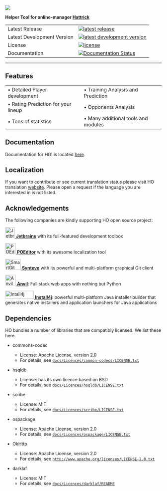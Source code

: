 
<div align="left">
  <img src="https://cdn.jsdelivr.net/gh/akasolace/ho@master/utils/buildResources/Logo_stable.png">
</div>

**Helper Tool for online-manager [Hattrick](http://www.hattrick.org)**
<table>
<tr>
  <td>Latest Release</td>
  <td>
    <a href="https://github.com/akasolace/HO/releases/tag/3.0">
    <img src="https://img.shields.io/badge/HO-3.0-brightgreen.svg" alt="latest release" />
    </a>
  </td>
</tr>
<tr>
  <td>Latest Development Version</td>
  <td>
    <a href="https://github.com/akasolace/HO/releases/tag/dev">
    <img src="https://img.shields.io/badge/HO-DEV-red.svg" alt="latest development version" />
    </a>
  </td>
</tr>
<tr>
  <td>License</td>
  <td>
    <a href="https://github.com/akasolace/HO/blob/master/LICENSE">
    <img src="https://img.shields.io/badge/licence-LGPL%203.0-lightgrey.svg" alt="license" />
    </a>
</td>
</tr>
<tr>
  <td>Documentation</td>
  <td>
  <a href='https://ho.readthedocs.io/en/latest/?badge=latest'>
    <img src='https://readthedocs.org/projects/ho/badge/?version=latest' alt='Documentation Status' />
</a>
</td>
</tr>
</table>

-----------------

## Features

<table border="0">
 <tr>
    <td>&bull; Detailed Player development</td>
    <td>&bull; Training Analysis and Prediction</td>
 </tr>
 <tr>
    <td>&bull; Rating Prediction for your lineup</td>
    <td>&bull; Opponents Analysis</td>
 </tr>
 <tr>
    <td>&bull; Tons of statistics</td>
    <td>&bull; Many additional tools and modules</td>
 </tr>
</table>


## Documentation

Documentation for HO! is located [here](https://ho.readthedocs.io/).


## Localization

If you want to contribute or see current translation status please visit HO translation [website](https://poeditor.com/join/project/jCaWGL1JCl).
Please open a request if the language you are interested in is not listed.


## Acknowledgements

The following companies are kindly supporting HO open source project:

<a href="https://www.jetbrains.com/?from=HO"> <img src="https://user-images.githubusercontent.com/1136496/54837108-e40f7f80-4cc5-11e9-9ea9-047856d17bb4.png" alt="Jetbrains"  width="31" height="34"> </a> [**Jetbrains**](https://www.jetbrains.com/?from=HO) with its full-featured development toolbox

<a href="https://poeditor.com"> <img src="https://user-images.githubusercontent.com/1136496/54937829-795c7f00-4f25-11e9-8394-eb96ddea54fd.png" alt="POEditor" width="34" height="34"> </a> [**POEditor**](https://poeditor.com) with its awesome localization tool

<a href="https://www.syntevo.com/smartgit/"> <img src="https://user-images.githubusercontent.com/1136496/57284884-5d1a3900-70b2-11e9-9917-15a7d2f2c83c.png" alt="SmartGit" width="50" height="34"> </a> [**Syntevo**](https://www.syntevo.com/smartgit/) with its powerful and multi-platform graphical Git client

<a href="https://anvil.works/"> <img src="https://user-images.githubusercontent.com/1136496/74674400-8d4e4680-51b1-11ea-80ea-d04d554a30ba.png" width="34" height="34" alt="Anvil"> </a> [**Anvil**](https://anvil.works/): Full stack web apps
with nothing but Python

<a href="https://https://www.ej-technologies.com/products/install4j/overview.html/"> <img src="https://user-images.githubusercontent.com/1136496/83647200-f026ea80-a5b4-11ea-80de-5f6cb9583783.png" alt="Intall4j" width="92" height="26"> </a> [**Install4j**](https://https://www.ej-technologies.com/products/install4j/overview.html/): powerful multi-platform Java installer builder that generates native installers and application launchers for Java applications

## Dependencies

HO bundles a number of libraries that are compatibly licensed.  We list
these here.

* commons-codec
  * License: Apache License, version 2.0
  * For details, see [``docs/Licences/common-codecs/LICENSE.txt``](Licences/common-codecs/LICENSE.txt)

* hsqldb
  * License: has its own licence based on BSD
  * For details, see [``docs/Licences/hsqldb/LICENSE.txt``](Licences/hsqldb/LICENSE.txt)

* scribe
  * License: MIT
  * For details, see [``docs/Licences/scribe/LICENSE.txt``](Licences/scribe/LICENSE.txt)

* ospackage
  * License: Apache License, version 2.0
  * For details, see [``docs/Licences/ospackage/LICENSE.txt``](Licences/ospackage/LICENSE.txt)

* OkHttp
  * License: Apache License, version 2.0
  * For details, see [``http://www.apache.org/licenses/LICENSE-2.0.txt``](http://www.apache.org/licenses/LICENSE-2.0.txt)

* darklaf
  * License: MIT
  * For details, see [``docs/Licences/darklaf/README``](Licences/darklaf/LICENSE)
